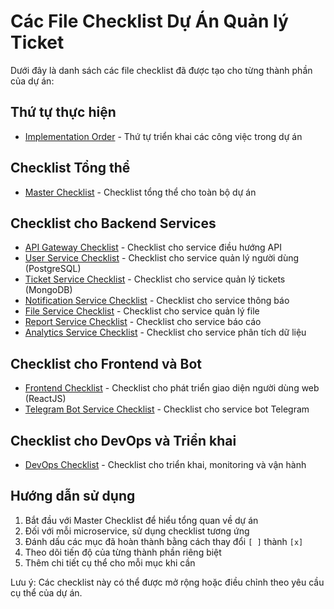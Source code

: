 # Các File Checklist Dự Án Quản lý Ticket

Dưới đây là danh sách các file checklist đã được tạo cho từng thành phần của dự án:

## Thứ tự thực hiện
- [Implementation Order](./implementation_order.md) - Thứ tự triển khai các công việc trong dự án

## Checklist Tổng thể
- [Master Checklist](./master_checklist.md) - Checklist tổng thể cho toàn bộ dự án

## Checklist cho Backend Services
- [API Gateway Checklist](./api_gateway_checklist.md) - Checklist cho service điều hướng API
- [User Service Checklist](./user_service_checklist.md) - Checklist cho service quản lý người dùng (PostgreSQL)
- [Ticket Service Checklist](./ticket_service_checklist.md) - Checklist cho service quản lý tickets (MongoDB)
- [Notification Service Checklist](./notification_service_checklist.md) - Checklist cho service thông báo
- [File Service Checklist](./file_service_checklist.md) - Checklist cho service quản lý file
- [Report Service Checklist](./report_service_checklist.md) - Checklist cho service báo cáo
- [Analytics Service Checklist](./analytics_service_checklist.md) - Checklist cho service phân tích dữ liệu

## Checklist cho Frontend và Bot
- [Frontend Checklist](./frontend_checklist.md) - Checklist cho phát triển giao diện người dùng web (ReactJS)
- [Telegram Bot Service Checklist](./telegram_bot_service_checklist.md) - Checklist cho service bot Telegram

## Checklist cho DevOps và Triển khai
- [DevOps Checklist](./devops_checklist.md) - Checklist cho triển khai, monitoring và vận hành

## Hướng dẫn sử dụng

1. Bắt đầu với Master Checklist để hiểu tổng quan về dự án
2. Đối với mỗi microservice, sử dụng checklist tương ứng
3. Đánh dấu các mục đã hoàn thành bằng cách thay đổi `[ ]` thành `[x]`
4. Theo dõi tiến độ của từng thành phần riêng biệt
5. Thêm chi tiết cụ thể cho mỗi mục khi cần

Lưu ý: Các checklist này có thể được mở rộng hoặc điều chỉnh theo yêu cầu cụ thể của dự án.